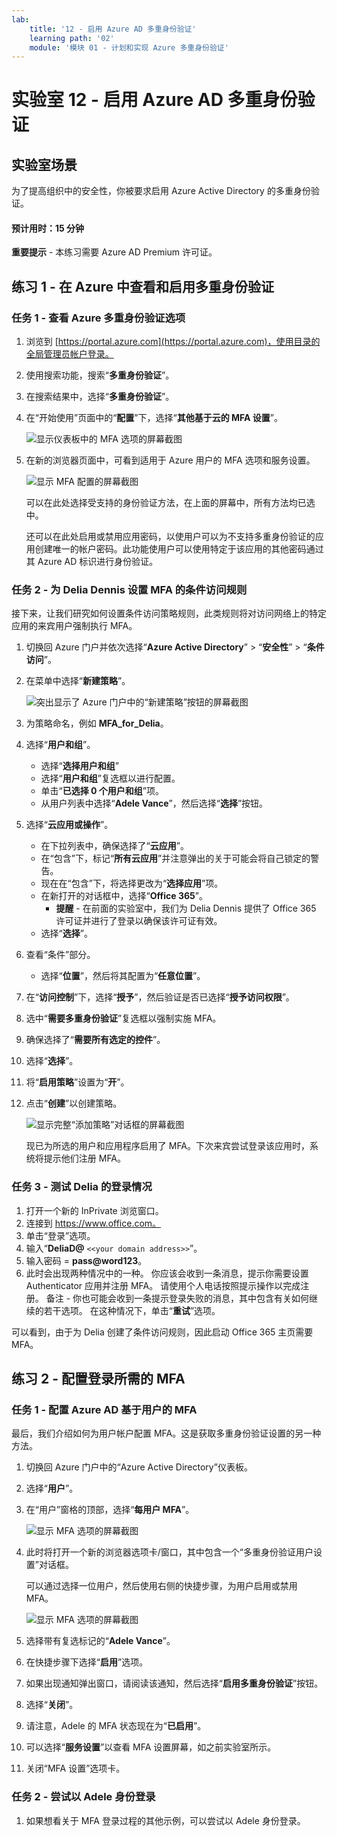 ```yaml
---
lab:
    title: '12 - 启用 Azure AD 多重身份验证'
    learning path: '02'
    module: '模块 01 - 计划和实现 Azure 多重身份验证'
---
```


# 实验室 12 - 启用 Azure AD 多重身份验证

## 实验室场景

为了提高组织中的安全性，你被要求启用 Azure Active Directory 的多重身份验证。

#### 预计用时：15 分钟

**重要提示** - 本练习需要 Azure AD Premium 许可证。

## 练习 1 - 在 Azure 中查看和启用多重身份验证

### 任务 1 - 查看 Azure 多重身份验证选项

1. 浏览到 [https://portal.azure.com](https://portal.azure.com)，使用目录的全局管理员帐户登录。

2. 使用搜索功能，搜索“**多重身份验证**”。

3. 在搜索结果中，选择“**多重身份验证**”。

4. 在“开始使用”页面中的“**配置**”下，选择“**其他基于云的 MFA 设置**”。

    ![显示仪表板中的 MFA 选项的屏幕截图](./media/lp2-mod1-set-additional-mfa-settings.png)

5. 在新的浏览器页面中，可看到适用于 Azure 用户的 MFA 选项和服务设置。

    ![显示 MFA 配置的屏幕截图](./media/lp2-mod1-mfa-settings.png)

    可以在此处选择受支持的身份验证方法，在上面的屏幕中，所有方法均已选中。

    还可以在此处启用或禁用应用密码，以使用户可以为不支持多重身份验证的应用创建唯一的帐户密码。此功能使用户可以使用特定于该应用的其他密码通过其 Azure AD 标识进行身份验证。

### 任务 2 - 为 Delia Dennis 设置 MFA 的条件访问规则

接下来，让我们研究如何设置条件访问策略规则，此类规则将对访问网络上的特定应用的来宾用户强制执行 MFA。

1. 切换回 Azure 门户并依次选择“**Azure Active Directory**” > “**安全性**” > “**条件访问**”。

2. 在菜单中选择“**新建策略**”。

    ![突出显示了 Azure 门户中的“新建策略”按钮的屏幕截图](./media/lp2-mod1-azure-ad-conditional-access-policy.png)

3. 为策略命名，例如 **MFA_for_Delia**。

4. 选择“**用户和组**”。

    - 选择“**选择用户和组**”  
    - 选择“**用户和组**”复选框以进行配置。
    - 单击“**已选择 0 个用户和组**”项。
    - 从用户列表中选择“**Adele Vance**”，然后选择“**选择**”按钮。

5. 选择“**云应用或操作**”。

    - 在下拉列表中，确保选择了“**云应用**”。
    - 在“包含”下，标记“**所有云应用**”并注意弹出的关于可能会将自己锁定的警告。 
    - 现在在“包含”下，将选择更改为“**选择应用**”项。
    - 在新打开的对话框中，选择“**Office 365**”。
        - **提醒** - 在前面的实验室中，我们为 Delia Dennis 提供了 Office 365 许可证并进行了登录以确保该许可证有效。
    - 选择“**选择**”。

6. 查看“条件”部分。

    - 选择“**位置**”，然后将其配置为“**任意位置**”。

7. 在“**访问控制**”下，选择“**授予**”，然后验证是否已选择“**授予访问权限**”。

8. 选中“**需要多重身份验证**”复选框以强制实施 MFA。

9. 确保选择了“**需要所有选定的控件**”。

10. 选择“**选择**”。

11. 将“**启用策略**”设置为“**开**”。

12. 点击“**创建**”以创建策略。

    ![显示完整“添加策略”对话框的屏幕截图](./media/lp2-mod1-conditional-access-new-policy-complete.png)

    现已为所选的用户和应用程序启用了 MFA。下次来宾尝试登录该应用时，系统将提示他们注册 MFA。

### 任务 3 - 测试 Delia 的登录情况

1. 打开一个新的 InPrivate 浏览窗口。
2. 连接到 https://www.office.com。
3. 单击“登录”选项。
4. 输入“**DeliaD@** `<<your domain address>>`”。
5. 输入密码 = **pass@word123**。
6. 此时会出现两种情况中的一种。  你应该会收到一条消息，提示你需要设置 Authenticator 应用并注册 MFA。  请使用个人电话按照提示操作以完成注册。  备注 - 你也可能会收到一条提示登录失败的消息，其中包含有关如何继续的若干选项。  在这种情况下，单击“**重试**”选项。

可以看到，由于为 Delia 创建了条件访问规则，因此启动 Office 365 主页需要 MFA。

## 练习 2 - 配置登录所需的 MFA

### 任务 1 - 配置 Azure AD 基于用户的 MFA

最后，我们介绍如何为用户帐户配置 MFA。这是获取多重身份验证设置的另一种方法。

1. 切换回 Azure 门户中的“Azure Active Directory”仪表板。

2. 选择“**用户**”。

3. 在“用户”窗格的顶部，选择“**每用户 MFA**”。

    ![显示 MFA 选项的屏幕截图](./media/lp2-mod1-users-mfa.png)

4. 此时将打开一个新的浏览器选项卡/窗口，其中包含一个“多重身份验证用户设置”对话框。

    可以通过选择一位用户，然后使用右侧的快捷步骤，为用户启用或禁用 MFA。

    ![显示 MFA 选项的屏幕截图](./media/lp2-mod1-mfa-service-settings-and-users.png)

5. 选择带有复选标记的“**Adele Vance**”。
6. 在快捷步骤下选择“**启用**”选项。
7. 如果出现通知弹出窗口，请阅读该通知，然后选择“**启用多重身份验证**”按钮。
8. 选择“**关闭**”。
9. 请注意，Adele 的 MFA 状态现在为“**已启用**”。
10. 可以选择“**服务设置**”以查看 MFA 设置屏幕，如之前实验室所示。
11. 关闭“MFA 设置”选项卡。

### 任务 2 - 尝试以 Adele 身份登录

1. 如果想看关于 MFA 登录过程的其他示例，可以尝试以 Adele 身份登录。
